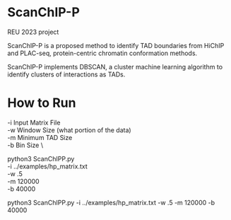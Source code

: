 # ScanChIP-P
REU 2023 project

ScanChIP-P is a proposed method to identify TAD boundaries from HiChIP and PLAC-seq, protein-centric chromatin conformation methods.

ScanChIP-P implements DBSCAN, a cluster machine learning algorithm to identify clusters of interactions as TADs.

# How to Run
-i Input Matrix File \
-w Window Size (what portion of the data) \
-m Minimum TAD Size \
-b Bin Size \

python3 ScanChIPP.py \
-i  ../examples/hp_matrix.txt\
-w .5 \
-m 120000 \
-b 40000

python3 ScanChIPP.py -i ../examples/hp_matrix.txt -w .5 -m 120000 -b 40000
